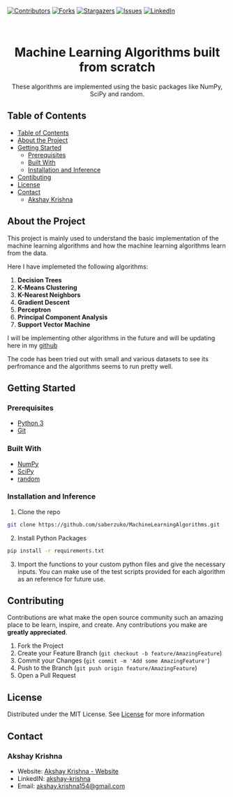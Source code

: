 [![Contributors][contributors-shield]][contributors-url]
[![Forks][forks-shield]][forks-url]
[![Stargazers][stars-shield]][stars-url]
[![Issues][issues-shield]][issues-url]
[![LinkedIn][linkedin-shield]][linkedin-url]

<br />
<p align="center">
 <h1 align="center">Machine Learning Algorithms built from scratch</h1>
 <p align="center">
  These algorithms are implemented using the basic packages like NumPy, SciPy and random.
 </p>
</p>
<!-- TABLE OF CONTENTS -->

## Table of Contents

- [Table of Contents](#table-of-contents)
- [About the Project](#about-the-project)
- [Getting Started](#getting-started)
  - [Prerequisites](#prerequisites)
  - [Built With](#built-with)
  - [Installation and Inference](#installation-and-inference)
- [Contibuting](#contributing)
- [License](#license)
- [Contact](#contact)
  - [Akshay Krishna](#akshay-krishna)
 
<!-- ABOUT THE PROJECT -->
 
## About the Project
 
This project is mainly used to understand the basic implementation of the machine learning algorithms and how the machine learning algorithms learn from the data.
 
Here I have implemeted the following algorithms:
1. **Decision Trees**
2. **K-Means Clustering** 
3. **K-Nearest Neighbors**
4. **Gradient Descent**
5. **Perceptron**
6. **Principal Component Analysis**
7. **Support Vector Machine**
 
I will be implementing other algorithms in the future and will be updating here in my [github](https://github.com/saberzuko/MachineLearningAlgorithms)
 
The code has been tried out with small and various datasets to see its perfromance and the algorithms seems to run pretty well.
 
<!-- GETTING STARTED -->
 
## Getting Started
 
### Prerequisites
 
- [Python 3](https://www.python.org/)
- [Git](https://git-scm.com/)
 
### Built With
 
- [NumPy](https://numpy.org/)
- [SciPy](https://www.scipy.org/)
- [random](https://docs.python.org/3/library/random.html)
 
### Installation and Inference
1. Clone the repo
 
```sh
git clone https://github.com/saberzuko/MachineLearningAlgorithms.git
```
 
2. Install Python Packages
 
```sh
pip install -r requirements.txt
```
 
3. Import the functions to your custom python files and give the necessary inputs. You can make use of the test scripts provided for each algorithm as an reference for future use.
 
<!-- CONTRIBUTING -->
 
## Contributing
 
Contributions are what make the open source community such an amazing place to be learn, inspire, and create. Any contributions you make are **greatly appreciated**.

1. Fork the Project
2. Create your Feature Branch (`git checkout -b feature/AmazingFeature`)
3. Commit your Changes (`git commit -m 'Add some AmazingFeature'`)
4. Push to the Branch (`git push origin feature/AmazingFeature`)
5. Open a Pull Request

<!-- LICENSE -->

## License
Distributed under the MIT License. See [License](LICENSE) for more information

<!-- CONTACT -->

## Contact

### Akshay Krishna

-  Website: [Akshay Krishna - Website](https://about.me/akrishna/)
-  LinkedIN: [akshay-krishna](https://www.linkedin.com/in/akshay-krishna-ak)
-  Email: [akshay.krishna154@gmail.com](mailto:akshay.krishna154@gmail.com)

<!-- MARKDOWN LINKS & IMAGES -->

[contributors-shield]: https://img.shields.io/github/contributors/saberzuko/MachineLearningAlgorithms.svg?style=flat-square
[contributors-url]: https://github.com/saberzuko/MachineLearningAlgorithms/graphs/contributors
[forks-shield]: https://img.shields.io/github/forks/saberzuko/MachineLearningAlgorithms.svg?style=flat-square
[forks-url]: https://github.com/saberzuko/MachineLearningAlgorithms/network/members
[stars-shield]: https://img.shields.io/github/stars/saberzuko/MachineLearningAlgorithms.svg?style=flat-square
[stars-url]: https://github.com/saberzuko/MachineLearningAlgorithms/stargazers
[issues-shield]: https://img.shields.io/github/issues/saberzuko/MachineLearningAlgorithms.svg?style=flat-square
[issues-url]: https://github.com/saberzuko/MachineLearningAlgorithms/issues
[license-shield]: https://img.shields.io/github/license/saberzuko/MachineLearningAlgorithms.svg?style=flat-square
[license-url]: https://github.com/saberzuko/MachineLearningAlgorithms/blob/master/LICENSE
[linkedin-shield]: https://img.shields.io/badge/-LinkedIn-black.svg?style=flat-square&logo=linkedin&colorB=555
[linkedin-url]: https://linkedin.com/in/akshay-krishna-ak/
